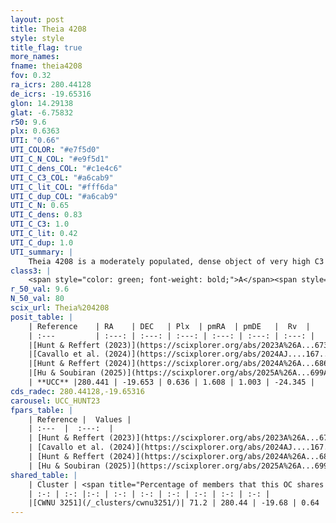 ```yaml
---
layout: post
title: Theia 4208
style: style
title_flag: true
more_names: 
fname: theia4208
fov: 0.32
ra_icrs: 280.44128
de_icrs: -19.65316
glon: 14.29138
glat: -6.75832
r50: 9.6
plx: 0.6363
UTI: "0.66"
UTI_COLOR: "#e7f5d0"
UTI_C_N_COL: "#e9f5d1"
UTI_C_dens_COL: "#c1e4c6"
UTI_C_C3_COL: "#a6cab9"
UTI_C_lit_COL: "#fff6da"
UTI_C_dup_COL: "#a6cab9"
UTI_C_N: 0.65
UTI_C_dens: 0.83
UTI_C_C3: 1.0
UTI_C_lit: 0.42
UTI_C_dup: 1.0
UTI_summary: |
    Theia 4208 is a moderately populated, dense object of very high C3 quality. It was recently reported in the literature. This object shares a significant percentage of members with a later reported entry.
class3: |
    <span style="color: green; font-weight: bold;">A</span><span style="color: green; font-weight: bold;">A</span>
r_50_val: 9.6
N_50_val: 80
scix_url: Theia%204208
posit_table: |
    | Reference    | RA    | DEC   | Plx  | pmRA  | pmDE   |  Rv  |
    | :---         | :---: | :---: | :---: | :---: | :---: | :---: |
    |[Hunt & Reffert (2023)](https://scixplorer.org/abs/2023A%26A...673A.114H) | 280.417 | -19.647 | 0.629 | 1.611 | 0.979 | -22.182 |
    |[Cavallo et al. (2024)](https://scixplorer.org/abs/2024AJ....167...12C) | 280.441 | -19.644 | 0.63 | -- | -- | -- |
    |[Hunt & Reffert (2024)](https://scixplorer.org/abs/2024A%26A...686A..42H) | 280.417 | -19.647 | 0.629 | 1.611 | 0.979 | -22.182 |
    |[Hu & Soubiran (2025)](https://scixplorer.org/abs/2025A%26A...699A.246H) | 280.441 | -19.644 | -- | -- | -- | -- |
    | **UCC** |280.441 | -19.653 | 0.636 | 1.608 | 1.003 | -24.345 | 
cds_radec: 280.44128,-19.65316
carousel: UCC_HUNT23
fpars_table: |
    | Reference |  Values |
    | :---  |  :---:  |
    | [Hunt & Reffert (2023)](https://scixplorer.org/abs/2023A%26A...673A.114H) | `AV50=0.905, diffAV50=0.53, MOD50=10.905, logAge50=8.792` |
    | [Cavallo et al. (2024)](https://scixplorer.org/abs/2024AJ....167...12C) | `AV50=1.18, dMod50=10.72, logAge50=8.87, [Fe/H]50=0.0` |
    | [Hunt & Reffert (2024)](https://scixplorer.org/abs/2024A%26A...686A..42H) | `MassJ=255.597` |
    | [Hu & Soubiran (2025)](https://scixplorer.org/abs/2025A%26A...699A.246H) | `MA22=-0.22, MA23f=-0.3, MA23g=-0.07, MZ23=-0.14, MK24=-0.18, MF24=-0.23` |
shared_table: |
    | Cluster | <span title="Percentage of members that this OC shares with the ones listed">%</span>   | RA   | DEC   | Plx   | pmRA  | pmDE  | Rv | UTI |
    | :-: | :-: |:-: | :-: | :-: | :-: | :-: | :-: | :-: |
    |[CWNU 3251](/_clusters/cwnu3251/)| 71.2 | 280.44 | -19.68 | 0.64 | 1.62 | 1.0 | -24.94 |0.0 |
---
```

